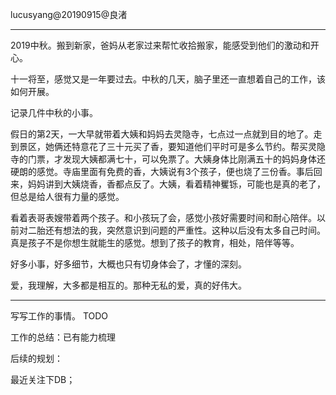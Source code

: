 lucusyang@20190915@良渚

--------------------------------



2019中秋。搬到新家，爸妈从老家过来帮忙收拾搬家，能感受到他们的激动和开心。

十一将至，感觉又是一年要过去。中秋的几天，脑子里还一直想着自己的工作，该如何开展。



记录几件中秋的小事。



假日的第2天，一大早就带着大姨和妈妈去灵隐寺，七点过一点就到目的地了。走到景区，她俩还特意花了三十元买了香，要知道他们平时可是多么节约。帮买灵隐寺的门票，才发现大姨都满七十，可以免票了。大姨身体比刚满五十的妈妈身体还硬朗的感觉。寺庙里面有免费的香，大姨说有3个孩子，便也烧了三份香。事后回来，妈妈讲到大姨烧香，香都点反了。大姨，看着精神矍铄，可能也是真的老了，但总是给人很有力量的感觉。



看着表哥表嫂带着两个孩子。和小孩玩了会，感觉小孩好需要时间和耐心陪伴。以前对二胎还有想法的我，突然意识到问题的严重性。这种以后没有太多自己时间。真是孩子不是你想生就能生的感觉。想到了孩子的教育，相处，陪伴等等。



好多小事，好多细节，大概也只有切身体会了，才懂的深刻。

爱，我理解，大多都是相互的。那种无私的爱，真的好伟大。



-----

写写工作的事情。 TODO

工作的总结：已有能力梳理

后续的规划：





最近关注下DB；

